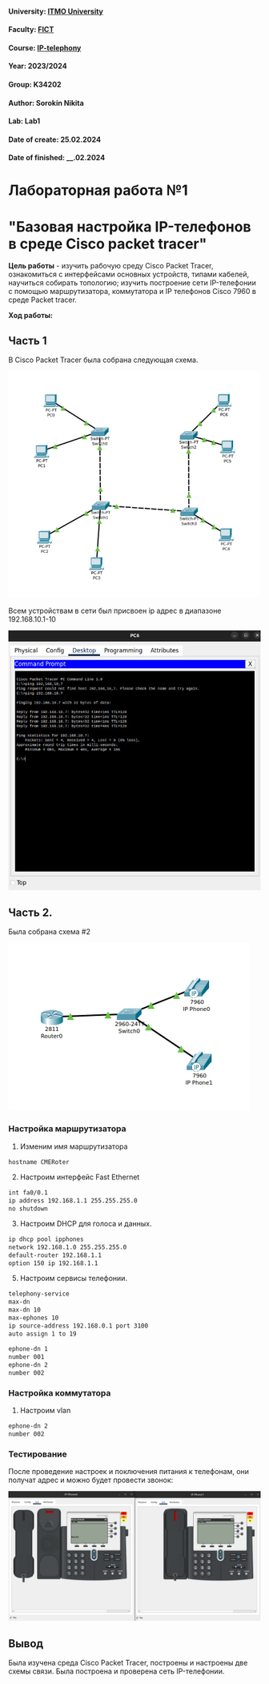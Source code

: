 #### University: [ITMO University](https://itmo.ru/ru/)
#### Faculty: [FICT](https://fict.itmo.ru)
#### Course: [IP-telephony](https://github.com/itmo-ict-faculty/ip-telephony)
#### Year: 2023/2024
#### Group: K34202
#### Author: Sorokin Nikita
#### Lab: Lab1
#### Date of create: 25.02.2024
#### Date of finished: __.02.2024

# Лабораторная работа №1
# "Базовая настройка IP-телефонов в среде Сisco packet tracer"

**Цель работы** - изучить рабочую среду Cisco Packet Tracer, ознакомиться с интерфейсами основных устройств, типами кабелей, научиться собирать топологию; изучить построение сети IP-телефонии с помощью маршрутизатора, коммутатора и IP телефонов Cisco 7960 в среде Packet tracer.

**Ход работы:**

## Часть 1

В Cisco Packet Tracer была собрана следующая схема.

![Схема часть 1](https://github.com/s-txt/2023_2024-ip-telephony-k34202-sorokin_n_a/blob/main/lab1/src/1.png)

Всем устройствам в сети был присвоен ip адрес в диапазоне 192.168.10.1-10

![Связь 1 -> 7](https://github.com/s-txt/2023_2024-ip-telephony-k34202-sorokin_n_a/blob/main/lab1/src/2.png)

## Часть 2.

Была собрана схема #2

![Схема часть 2](https://github.com/s-txt/2023_2024-ip-telephony-k34202-sorokin_n_a/blob/main/lab1/src/3.png)

### Настройка маршрутизатора
1. Изменим имя маршрутизатора
```
hostname CMERoter
```
2. Настроим интерфейс Fast Ethernet

```
int fa0/0.1
ip address 192.168.1.1 255.255.255.0
no shutdown
```

3. Настроим DHCP для голоса и данных.
```
ip dhcp pool ipphones
network 192.168.1.0 255.255.255.0
default-router 192.168.1.1
option 150 ip 192.168.1.1
```
5. Настроим сервисы телефонии.

```
telephony-service 
max-dn
max-dn 10
max-ephones 10
ip source-address 192.168.0.1 port 3100
auto assign 1 to 19
```

```
ephone-dn 1
number 001
ephone-dn 2
number 002
```


### Настройка коммутатора

1. Настроим vlan

```
ephone-dn 2
number 002
```

### Тестирование

После проведение настроек и поключения питания к телефонам, они получат адрес и можно будет провести звонок:


![Тест звона](https://github.com/s-txt/2023_2024-ip-telephony-k34202-sorokin_n_a/blob/main/lab1/src/4.png)

## Вывод 
Была изучена среда Cisco Packet Tracer, построены и настроены две схемы связи. Была построена и проверена сеть IP-телефонии.
